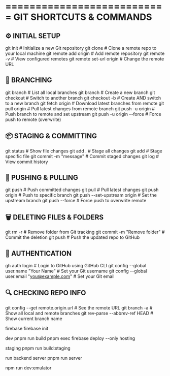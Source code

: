 ===========================
 GIT SHORTCUTS & COMMANDS
===========================

⚙️ INITIAL SETUP
---------------------------
git init                            # Initialize a new Git repository
git clone <repo-url>               # Clone a remote repo to your local machine
git remote add origin <url>        # Add remote repository
git remote -v                      # View configured remotes
git remote set-url origin <url>    # Change the remote URL

🌿 BRANCHING
---------------------------
git branch                         # List all local branches
git branch <branch-name>          # Create a new branch
git checkout <branch-name>        # Switch to another branch
git checkout -b <branch-name>     # Create AND switch to a new branch
git fetch origin                  # Download latest branches from remote
git pull origin <branch>          # Pull latest changes from remote branch
git push -u origin <branch>       # Push branch to remote and set upstream
git push -u origin <branch> --force  # Force push to remote (overwrite)

📦 STAGING & COMMITTING
---------------------------
git status                         # Show file changes
git add .                          # Stage all changes
git add <filename>                # Stage specific file
git commit -m "message"           # Commit staged changes
git log                           # View commit history

🚀 PUSHING & PULLING
---------------------------
git push                           # Push committed changes
git pull                           # Pull latest changes
git push origin <branch>          # Push to specific branch
git push --set-upstream origin <branch>  # Set the upstream branch
git push --force                  # Force push to overwrite remote

🗑️ DELETING FILES & FOLDERS
---------------------------
git rm -r <folder-name>           # Remove folder from Git tracking
git commit -m "Remove folder"     # Commit the deletion
git push                          # Push the updated repo to GitHub

🔐 AUTHENTICATION
---------------------------
gh auth login                     # Login to GitHub using GitHub CLI
git config --global user.name "Your Name"           # Set your Git username
git config --global user.email "you@example.com"    # Set your Git email

🔍 CHECKING REPO INFO
---------------------------
git config --get remote.origin.url   # See the remote URL
git branch -a                        # Show all local and remote branches
git rev-parse --abbrev-ref HEAD      # Show current branch name


firebase
firebase init

dev
pnpm run build
pnpm exec firebase deploy --only hosting

staging
pnpm run build:staging

run backend server
pnpm run server

npm run dev:emulator 